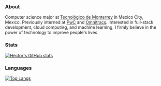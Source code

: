 ### About

Computer science major at [Tecnológico de Monterrey](https://tec.mx/en) in Mexico City, Mexico. Previously interned at [PwC](https://www.pwc.com/) and [Omnitracs](https://www.omnitracs.com/). Interested in full-stack development, cloud computing, and machine learning, I firmly believe in the power of technology to improve people's lives.

### Stats

[![Héctor's GitHub stats](https://github-readme-stats.vercel.app/api?username=hreyesm&hide=issues&count_private=true&show_icons=true)](https://github.com/anuraghazra/github-readme-stats)

### Languages

[![Top Langs](https://github-readme-stats.vercel.app/api/top-langs/?username=hreyesm&layout=compact&langs_count=6)](https://github.com/anuraghazra/github-readme-stats)
